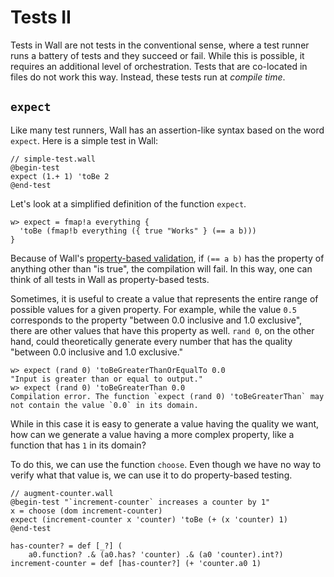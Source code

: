 # Tests II

Tests in Wall are not tests in the conventional sense, where a test runner runs a battery of tests and they succeed or fail. While this is possible, it requires an additional level of orchestration. Tests that are co-located in files do not work this way. Instead, these tests run at *compile time*.

## `expect`

Like many test runners, Wall has an assertion-like syntax based on the word `expect`. Here is a simple test in Wall:

```
// simple-test.wall
@begin-test
expect (1.+ 1) 'toBe 2
@end-test
```

Let's look at a simplified definition of the function `expect`.

```
w> expect = fmap!a everything {
  'toBe (fmap!b everything ({ true "Works" } (== a b)))
}
```

Because of Wall's [property-based validation](./validation-1), if `(== a b)` has the property of anything other than "is true", the compilation will fail. In this way, one can think of all tests in Wall as property-based tests.

Sometimes, it is useful to create a value that represents the entire range of possible values for a given property.  For example, while the value `0.5` corresponds to the property "between 0.0 inclusive and 1.0 exclusive", there are other values that have this property as well. `rand 0`, on the other hand, could theoretically generate every number that has the quality "between 0.0 inclusive and 1.0 exclusive."

```
w> expect (rand 0) 'toBeGreaterThanOrEqualTo 0.0
"Input is greater than or equal to output."
w> expect (rand 0) 'toBeGreaterThan 0.0
Compilation error. The function `expect (rand 0) 'toBeGreaterThan` may not contain the value `0.0` in its domain.
```

While in this case it is easy to generate a value having the quality we want, how can we generate a value having a more complex property, like a function that has `1` in its domain?

To do this, we can use the function `choose`. Even though we have no way to verify what that value is, we can use it to do property-based testing.

```
// augment-counter.wall
@begin-test "`increment-counter` increases a counter by 1"
x = choose (dom increment-counter)
expect (increment-counter x 'counter) 'toBe (+ (x 'counter) 1)
@end-test

has-counter? = def [_?] (
    a0.function? .& (a0.has? 'counter) .& (a0 'counter).int?)
increment-counter = def [has-counter?] (+ 'counter.a0 1)
```

